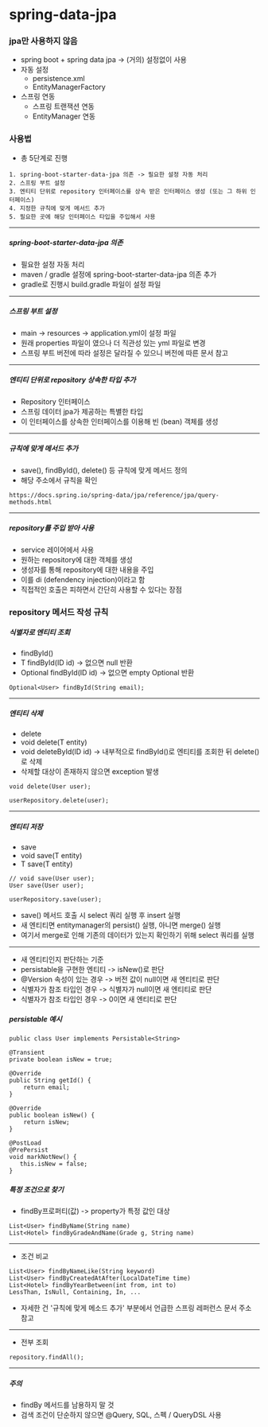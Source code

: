 # spring-data-jpa

### jpa만 사용하지 않음
- spring boot + spring data jpa -> (거의) 설정없이 사용
- 자동 설정
  - persistence.xml
  - EntityManagerFactory
- 스프링 연동
  - 스프링 트랜잭션 연동
  - EntityManager 연동

### 사용법
- 총 5단계로 진행
```text
1. spring-boot-starter-data-jpa 의존 -> 필요한 설정 자동 처리
2. 스프링 부트 설정
3. 엔티티 단위로 repository 인터페이스를 상속 받은 인터페이스 생성 (또는 그 하위 인터페이스)
4. 지정한 규칙에 맞게 메서드 추가
5. 필요한 곳에 해당 인터페이스 타입을 주입해서 사용
```
---

##### spring-boot-starter-data-jpa 의존
- 필요한 설정 자동 처리
- maven / gradle 설정에 spring-boot-starter-data-jpa 의존 추가
- gradle로 진행시 build.gradle 파일이 설정 파일
---

##### 스프링 부트 설정
- main -> resources -> application.yml이 설정 파일
- 원래 properties 파일이 였으나 더 직관성 있는 yml 파일로 변경
- 스프링 부트 버전에 따라 설정은 달라질 수 있으니 버전에 따른 문서 참고
---

##### 엔티티 단위로 repository 상속한 타입 추가
- Repository 인터페이스
- 스프링 데이터 jpa가 제공하는 특별한 타입
- 이 인터페이스를 상속한 인터페이스를 이용해 빈 (bean) 객체를 생성
---

##### 규칙에 맞게 메서드 추가
- save(), findById(), delete() 등 규칙에 맞게 메서드 정의
- 해당 주소에서 규칙을 확인
```text
https://docs.spring.io/spring-data/jpa/reference/jpa/query-methods.html
```
---

##### repository를 주입 받아 사용
- service 레이어에서 사용
- 원하는 repository에 대한 객체를 생성
- 생성자를 통해 repository에 대한 내용을 주입
- 이를 di (defendency injection)이라고 함
- 직접적인 호출은 피하면서 간단히 사용할 수 있다는 장점

### repository 메서드 작성 규칙

##### 식별자로 엔티티 조회
- findById()
- T findById(ID id) -> 없으면 null 반환
- Optional<T> findById(ID id) -> 없으면 empty Optional 반환
```text
Optional<User> findById(String email);
```
---

##### 엔티티 삭제
- delete
- void delete(T entity)
- void deleteById(ID id) -> 내부적으로 findById()로 엔티티를 조회한 뒤 delete()로 삭제
- 삭제할 대상이 존재하지 않으면 exception 발생
```text
void delete(User user);

userRepository.delete(user);
```
---

##### 엔티티 저장
- save
- void save(T entity)
- T save(T entity)
```text
// void save(User user);
User save(User user);

userRepository.save(user);
```

- save() 메서드 호출 시 select 쿼리 실행 후 insert 실행
- 새 엔티티면 entitymanager의 persist() 실행, 아니면 merge() 실행
- 여기서 merge로 인해 기존의 데이터가 있는지 확인하기 위해 select 쿼리를 실행
---

- 새 엔티티인지 판단하는 기준
- persistable을 구현한 엔티티 -> isNew()로 판단
- @Version 속성이 있는 경우 -> 버전 값이 null이면 새 엔티티로 판단
- 식별자가 참조 타입인 경우 -> 식별자가 null이면 새 엔티티로 판단
- 식별자가 참조 타입인 경우 -> 0이면 새 엔티티로 판단

##### persistable 예시
```text
public class User implements Persistable<String>

@Transient
private boolean isNew = true;

@Override
public String getId() {
    return email;
}

@Override
public boolean isNew() {
    return isNew;
}

@PostLoad
@PrePersist
void markNotNew() {
   this.isNew = false;
}
```

##### 특정 조건으로 찾기
- findBy프로퍼티(값) -> property가 특정 값인 대상
```text
List<User> findByName(String name)
List<Hotel> findByGradeAndName(Grade g, String name)
```
---

- 조건 비교
```text
List<User> findByNameLike(String keyword)
List<User> findByCreatedAtAfter(LocalDateTime time)
List<Hotel> findByYearBetween(int from, int to)
LessThan, IsNull, Containing, In, ...
```
- 자세한 건 '규칙에 맞게 메소드 추가' 부분에서 언급한 스프링 레퍼런스 문서 주소 참고
---

- 전부 조회
```text
repository.findAll();
```
---

##### 주의
- findBy 메서드를 남용하지 말 것
- 검색 조건이 단순하지 않으면 @Query, SQL, 스펙 / QueryDSL 사용
